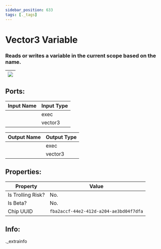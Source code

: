 ```yaml
---
sidebar_position: 633
tags: [._tags]
---
```


# Vector3 Variable


### Reads or writes a variable in the current scope based on the name.

| ![](https://images-ext-2.discordapp.net/external/MPmIaQzlEPmgGWlgi-WxBBXt0Bjv_zWPkg1y1f_sy3s/https/www.recroomcircuits.com/image/circuit/absolute-value?width=206&height=108) |
|-----|

## Ports:

| Input Name | Input Type |
|-----------|-----------|
|  | exec |
|  | vector3 |

| Output Name | Output Type |
|-----------|-----------|
|  | exec |
|  | vector3 |

## Properties:

| Property  | Value |
|-------------------|-----------|
| Is Trolling Risk? | No. |
| Is Beta? | No. |
| Chip UUID | `fba2accf-44e2-412d-a204-ae3bd04f7dfa` |

## Info:
._extrainfo